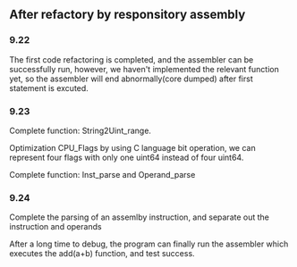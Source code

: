 ## After refactory by responsitory assembly

### 9.22 
The first code refactoring is completed, and the assembler can be successfully run, however, we haven't implemented the relevant function yet, so the assembler will end abnormally(core dumped) after first statement is excuted.

### 9.23
Complete function: String2Uint_range.

Optimization CPU_Flags by using C language bit operation, we can represent four flags with only one uint64 instead of four uint64.

Complete function: Inst_parse and Operand_parse

### 9.24
Complete the parsing of an assemlby instruction, and separate out the instruction and operands

After a long time to debug, the program can finally run the assembler which executes the add(a+b) function, and test success.